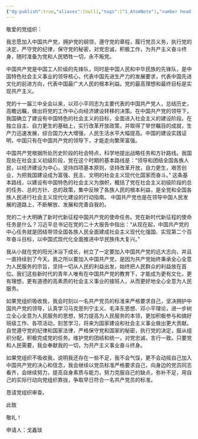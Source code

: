 ```yaml
---
{"dg-publish":true,"aliases":[null],"tags":["1_AtomNote"],"number headings":"auto, first-level 1, max 6, A.1.","Created-Date":"2024-03-09 23:08:52","Modified-Date":"2024-04-18 11:52:37","permalink":"/000_Personnal/001_Messages/20240309 入党志愿书/","dgPassFrontmatter":true}
---
```



敬爱的党组织：

我志愿加入中国共产党，拥护党的纲领，遵守党的章程，履行党员义务，执行党的决定，严守党的纪律，保守党的秘密，对党忠诚，积极工作，为共产主义奋斗终身，随时准备为党和人民牺牲一切，永不叛党。

中国共产党是中国工人阶级的先锋队，同时是中国人民和中华民族的先锋队，是中国特色社会主义事业的领导核心，代表中国先进生产力的发展要求，代表中国先进文化的前进方向，代表中国最广大人民的根本利益。党的最高理想和最终目标是实现共产主义。

党的十一届三中全会以来，以邓小平同志为主要代表的中国共产党人，总结历史，高瞻远瞩，做出将党的工作中心向经济建设转移的决策。在中国共产党的领导下，我国确立了建设有中国特色的社会主义的目标，全面进入社会主义的建设阶段。在独立自主、自力更生的基础上，实行改革开放政策，并取得了举世瞩目的成就，生产力迅速发展，综合国力大大增强，人民生活水平大幅提高。中国的建设实践证明，中国只有在中国共产党的领导下，才能走向繁荣富强。

中国共产党根据所处历史阶段的社会特点，科学地提出战略任务和方针路线。我国现处在社会主义初级阶段，党在这个时期的基本路线是：“领导和团结全国各族人民，以经济建设为中心，坚持四项基本原则，坚持改革开放，自力更生，艰苦创业，为把我国建设成为富强、民主、文明的社会主义现代化国家而奋斗。” 这条基本路线，以建设有中国特色的社会主义为旗帜，概括了党在社会主义初级阶段的总的任务、总的方针、总的政策，集中反映了各族人民的根本利益，是全党和全国各族人民进行社会主义现代化建设的行动指南。 中国共产党也是在领导中国人民发展的道路上，不断解放、发展和完善自我的。

党的二十大明确了新时代新征程中国共产党的使命任务。党在新时代新征程的使命任务是什么？习近平总书记在党的二十大报告中指出：“从现在起，中国共产党的中心任务就是团结带领全国各族人民全面建成社会主义现代化强国、实现第二个百年奋斗目标，以中国式现代化全面推进中华民族伟大复兴。”

我从小就在党的阳光沐浴下成长，树立了一定要加入中国共产党的远大志向，并且一直持续到了今天。我之所以要加入中国共产党，是因为共产党始终秉承全心全意为人民服务的宗旨，坚持一切从人民的利益出发，始终把人民群众的利益放在首位。我们这些新时代的青年人唯有在中国共产党的教育下，才能成为更有文化，更有理想，更有道德的高素质的社会主义事业的接班人，从而更好地全心全意为人民服务。

如果党组织吸收我，我会时刻以一名共产党员的标准来严格要求自己，坚决拥护中国共产党的领导，认真学习马克思列宁主义、毛泽东思想、邓小平理论，进一步树立全心全意为人民服务的思想，努力提高为人民服务的本领，更加积极参与和搞好班级工作、各项活动，刻苦学习，将来为国家建设和社会主义事业做出更大贡献。自觉遵守党的纪律和国家法律，严格保守党和国家的秘密，执行党的决定，服从组织分配，积极完成党的任务。维护党的团结和统一，对党忠诚，言行一致。只要党和人民需要，我会奉献我的一切，为共产主义事业奋斗终身。

如果党组织不吸收我，说明我还存在一些不足，我不会气馁，更不会动摇自己加入中国共产党的决心和信念，我会继续以党员标准严格要求自己，向身边的党员同志看齐，会继续努力，提高自身素质与能力，努力克服自己的缺点，弥补不足，用自己的实际行动向党组织靠拢，争取早日符合一名共产党员的标准。

恳请党组织审查。

此致

敬礼！

申请人：戈鑫琰

